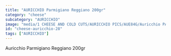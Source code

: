 ```yaml
---
title: "AURICCHIO Parmigiano Reggiano 200gr"
category: "cheese"
subcategory: "AURICCHIO"
image: "media/1 CHEESE AND COLD CUTS/AURICCHIO PICS/AUE84G/Auricchio PARMIGIANO REGGIANO  200gr.jpg"
id: "cheese-auricchio-28"
tags: ["AURICCHIO"]
---
```


Auricchio Parmigiano Reggiano 200gr
